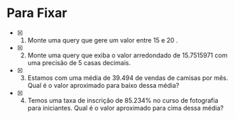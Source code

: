 # Para Fixar
-  [x] 1. Monte uma query que gere um valor entre 15 e 20 .
-  [x] 2. Monte uma query que exiba o valor arredondado de 15.7515971 com uma precisão de 5 casas decimais.
-  [x] 3. Estamos com uma média de 39.494 de vendas de camisas por mês. Qual é o valor aproximado para baixo dessa média?
-  [x] 4. Temos uma taxa de inscrição de 85.234% no curso de fotografia para iniciantes. Qual é o valor aproximado para cima dessa média?
